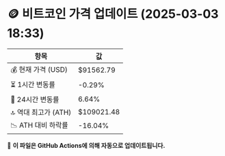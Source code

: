 # 🪙 비트코인 가격 업데이트 (2025-03-03 18:33)

| 항목                | 값 |
|--------------------|----------------|
| 💰 현재 가격 (USD) | $91562.79 |
| ⏳ 1시간 변동률    | -0.29% |
| 📆 24시간 변동률   | 6.64% |
| 🔝 역대 최고가 (ATH) | $109021.48 |
| 📉 ATH 대비 하락률 | -16.04% |

🔄 **이 파일은 GitHub Actions에 의해 자동으로 업데이트됩니다.**
